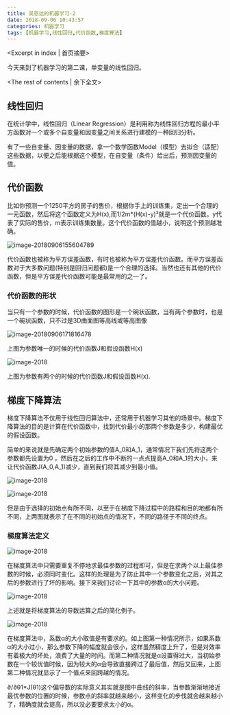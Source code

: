 ```yaml
---
title: 吴恩达的机器学习-2
date: 2018-09-06 10:43:57
categories: 机器学习
tags: [机器学习,线性回归,代价函数,梯度算法]
---
```


<Excerpt in index | 首页摘要> 

今天来到了机器学习的第二课，单变量的线性回归。

<!-- more -->

<The rest of contents | 余下全文>

## 线性回归

在统计学中，线性回归（Linear Regression）是利用称为线性回归方程的最小平方函数对一个或多个自变量和因变量之间关系进行建模的一种回归分析。

有了一些自变量、因变量的数据，拿一个数学函数Model（模型）去拟合（适配）这些数据，以便之后能根据这个模型，在自变量（条件）给出后，预测因变量的值。

## 代价函数

比如你预测一个1250平方的房子的售价，根据你手上的训练集，定出一个合理的一元函数，然后将这个函数定义为H(x),而1/2m*(H(x)-y)²就是一个代价函数。y代表了实际的售价，m表示训练集数量。这个代价函数的值越小，说明这个预测越准确。

![image-20180906155604789](http://www.lzyclay.cn/md_img/image-20180906155604789.png)

代价函数也被称为平方误差函数，有时也被称为平方误差代价函数。而平方误差函数对于大多数问题(特别是回归问题都)是一个合理的选择。当然也还有其他的代价函数，但是平方误差代价函数可能是最常用的之一了。

### 代价函数的形状

当只有一个参数的时候，代价函数的图形是一个碗状函数，当有两个参数时，也是一个碗状函数，只不过是3D曲面图等高线或等高图像

![image-20180906171816478](http://www.lzyclay.cn/md_img/WX20180906-171718@2x.png)

上图为参数唯一的时候的代价函数J和假设函数H(x)

![image-2018](http://www.lzyclay.cn/md_img/代价函数2.png)

上图为参数有两个的时候的代价函数J和假设函数H(x).

## 梯度下降算法

梯度下降算法不仅用于线性回归算法中，还常用于机器学习其他的场景中。梯度下降算法的目的是计算在代价函数中，找到代价最小的那两个参数是多少，构建最优的假设函数。

简单的来说就是先确定两个初始参数的值A_0和A_1，通常情况下我们先将这两个参数都先设置为0	，然后在之后的工作中不断的一点点提高A_0和A_1的大小，来让代价函数J(A_0,A_1)减少，直到我们将其减少到最小值。

![image-2018](http://www.lzyclay.cn/md_img/梯度算法3.png)

![image-2018](http://www.lzyclay.cn/md_img/梯度算法4.png)

但是由于选择的初始点有所不同，以至于在梯度下降过程中的路程和目的地都有所不同，上两图就表示了在不同的初始点的情况下，不同的路径于不同的终点。

### 梯度算法定义

![image-2018](http://www.lzyclay.cn/md_img/梯度算法算法定义.png)

在梯度算法中只需要重复不停地求最佳参数的过程即可，但是在求两个以上最佳参数的时候，必须同时变化。这样的处理是为了防止其中一个参数变化之后，对其之后的参数进行了坏的影响。接下来我们讨论一下其中的参数α的大小问题。

![image-2018](http://www.lzyclay.cn/md_img/梯度算法5.png)

上述就是将梯度算法的导数运算之后的简化例子。

![image-2018](http://www.lzyclay.cn/md_img/系数太大.png)

在梯度算法中，系数α的大小取值是有要求的。如上图第一种情况所示，如果系数α的大小过小，那么参数下降的幅度就会很小，这样虽然精度上升了，但是对效率有着极大的坏处，浪费了大量的时间。而第二种情况就是α设置得过大，当初始参数在一个较优值时候，因为较大的α会导致直接跨过了最后值，然后又回来，上图第二种情况就显示了一个值点来回跨越的情况。

∂/∂θ1*J(θ1)这个偏导数的实际意义其实就是图中曲线的斜率，当参数渐渐地接近最优参数的位置的时候，参数点的斜率就越来越小，这样变化的步伐就会越来越小了，精确度就会提高，所以没必要要求太小的α。

